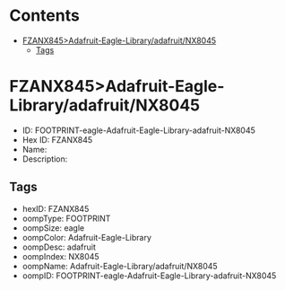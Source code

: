 



Contents
========

* [FZANX845>Adafruit-Eagle-Library/adafruit/NX8045](#fzanx845adafruit-eagle-libraryadafruitnx8045)
	* [Tags](#tags)

# FZANX845>Adafruit-Eagle-Library/adafruit/NX8045

- ID: FOOTPRINT-eagle-Adafruit-Eagle-Library-adafruit-NX8045
- Hex ID: FZANX845
- Name: 
- Description: 

## Tags

- hexID: FZANX845
- oompType: FOOTPRINT
- oompSize: eagle
- oompColor: Adafruit-Eagle-Library
- oompDesc: adafruit
- oompIndex: NX8045
- oompName: Adafruit-Eagle-Library/adafruit/NX8045
- oompID: FOOTPRINT-eagle-Adafruit-Eagle-Library-adafruit-NX8045
